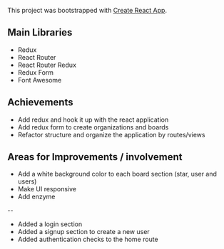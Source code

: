 This project was bootstrapped with [Create React App](https://github.com/facebookincubator/create-react-app).

## Main Libraries

* Redux
* React Router
* React Router Redux
* Redux Form
* Font Awesome

## Achievements

* Add redux and hook it up with the react application
* Add redux form to create organizations and boards
* Refactor structure and organize the application by routes/views

## Areas for Improvements / involvement

* Add a white background color to each board section (star, user and users)
* Make UI responsive
* Add enzyme

--

* Added a login section
* Added a signup section to create a new user
* Added authentication checks to the home route 